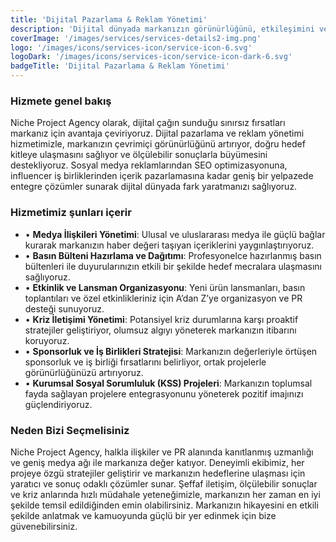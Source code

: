 ```yaml
---
title: 'Dijital Pazarlama & Reklam Yönetimi'
description: 'Dijital dünyada markanızın görünürlüğünü, etkileşimini ve dönüşümünü artırmak için kapsamlı dijital pazarlama ve reklam stratejileri sunuyoruz.'
coverImage: '/images/services/services-details2-img.png'
logo: '/images/icons/services-icon/service-icon-6.svg'
logoDark: '/images/icons/services-icon/service-icon-dark-6.svg'
badgeTitle: 'Dijital Pazarlama & Reklam Yönetimi'
---
```


### Hizmete genel bakış

Niche Project Agency olarak, dijital çağın sunduğu sınırsız fırsatları markanız için avantaja çeviriyoruz. Dijital pazarlama ve reklam yönetimi hizmetimizle, markanızın çevrimiçi görünürlüğünü artırıyor, doğru hedef kitleye ulaşmasını sağlıyor ve ölçülebilir sonuçlarla büyümesini destekliyoruz. Sosyal medya reklamlarından SEO optimizasyonuna, influencer iş birliklerinden içerik pazarlamasına kadar geniş bir yelpazede entegre çözümler sunarak dijital dünyada fark yaratmanızı sağlıyoruz.

### Hizmetimiz şunları içerir

- • **Medya İlişkileri Yönetimi**: Ulusal ve uluslararası medya ile güçlü bağlar kurarak markanızın haber değeri taşıyan içeriklerini yaygınlaştırıyoruz.
- • **Basın Bülteni Hazırlama ve Dağıtımı**: Profesyonelce hazırlanmış basın bültenleri ile duyurularınızın etkili bir şekilde hedef mecralara ulaşmasını sağlıyoruz.
- • **Etkinlik ve Lansman Organizasyonu**: Yeni ürün lansmanları, basın toplantıları ve özel etkinlikleriniz için A’dan Z’ye organizasyon ve PR desteği sunuyoruz.
- • **Kriz İletişimi Yönetimi**: Potansiyel kriz durumlarına karşı proaktif stratejiler geliştiriyor, olumsuz algıyı yöneterek markanızın itibarını koruyoruz.
- • **Sponsorluk ve İş Birlikleri Stratejisi**: Markanızın değerleriyle örtüşen sponsorluk ve iş birliği fırsatlarını belirliyor, ortak projelerle görünürlüğünüzü artırıyoruz.
- • **Kurumsal Sosyal Sorumluluk (KSS) Projeleri**: Markanızın toplumsal fayda sağlayan projelere entegrasyonunu yöneterek pozitif imajınızı güçlendiriyoruz.

### Neden Bizi Seçmelisiniz

Niche Project Agency, halkla ilişkiler ve PR alanında kanıtlanmış uzmanlığı ve geniş medya ağı ile markanıza değer katıyor. Deneyimli ekibimiz, her projeye özgü stratejiler geliştirir ve markanızın hedeflerine ulaşması için yaratıcı ve sonuç odaklı çözümler sunar. Şeffaf iletişim, ölçülebilir sonuçlar ve kriz anlarında hızlı müdahale yeteneğimizle, markanızın her zaman en iyi şekilde temsil edildiğinden emin olabilirsiniz. Markanızın hikayesini en etkili şekilde anlatmak ve kamuoyunda güçlü bir yer edinmek için bize güvenebilirsiniz.